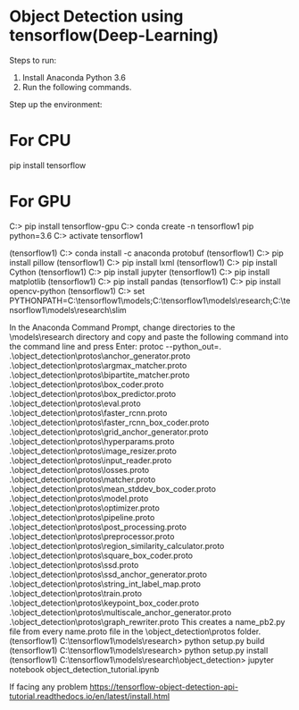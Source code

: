 # Object Detection using tensorflow(Deep-Learning)

Steps to run:

1. Install Anaconda Python 3.6
2. Run the following commands.


Step up the environment:
# For CPU
pip install tensorflow
# For GPU
 C:\> pip install tensorflow-gpu
 C:\> conda create -n tensorflow1 pip python=3.6
 C:\> activate tensorflow1

(tensorflow1) C:\> conda install -c anaconda protobuf
(tensorflow1) C:\> pip install pillow
(tensorflow1) C:\> pip install lxml
(tensorflow1) C:\> pip install Cython
(tensorflow1) C:\> pip install jupyter
(tensorflow1) C:\> pip install matplotlib
(tensorflow1) C:\> pip install pandas
(tensorflow1) C:\> pip install opencv-python
(tensorflow1) C:\> set PYTHONPATH=C:\tensorflow1\models;C:\tensorflow1\models\research;C:\tensorflow1\models\research\slim


In the Anaconda Command Prompt, change directories to the \models\research directory and copy and paste the following command into the command line and press Enter:
protoc --python_out=. .\object_detection\protos\anchor_generator.proto .\object_detection\protos\argmax_matcher.proto .\object_detection\protos\bipartite_matcher.proto .\object_detection\protos\box_coder.proto .\object_detection\protos\box_predictor.proto .\object_detection\protos\eval.proto .\object_detection\protos\faster_rcnn.proto .\object_detection\protos\faster_rcnn_box_coder.proto .\object_detection\protos\grid_anchor_generator.proto .\object_detection\protos\hyperparams.proto .\object_detection\protos\image_resizer.proto .\object_detection\protos\input_reader.proto .\object_detection\protos\losses.proto .\object_detection\protos\matcher.proto .\object_detection\protos\mean_stddev_box_coder.proto .\object_detection\protos\model.proto .\object_detection\protos\optimizer.proto .\object_detection\protos\pipeline.proto .\object_detection\protos\post_processing.proto .\object_detection\protos\preprocessor.proto .\object_detection\protos\region_similarity_calculator.proto .\object_detection\protos\square_box_coder.proto .\object_detection\protos\ssd.proto .\object_detection\protos\ssd_anchor_generator.proto .\object_detection\protos\string_int_label_map.proto .\object_detection\protos\train.proto .\object_detection\protos\keypoint_box_coder.proto .\object_detection\protos\multiscale_anchor_generator.proto .\object_detection\protos\graph_rewriter.proto
This creates a name_pb2.py file from every name.proto file in the \object_detection\protos folder.
(tensorflow1) C:\tensorflow1\models\research> python setup.py build
(tensorflow1) C:\tensorflow1\models\research> python setup.py install
(tensorflow1) C:\tensorflow1\models\research\object_detection> jupyter notebook object_detection_tutorial.ipynb


If facing any problem https://tensorflow-object-detection-api-tutorial.readthedocs.io/en/latest/install.html 







